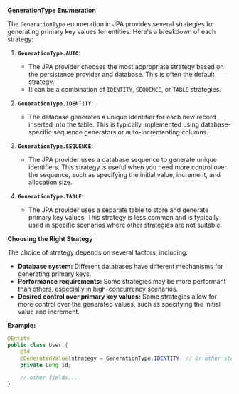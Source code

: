 **GenerationType Enumeration**

The `GenerationType` enumeration in JPA provides several strategies for generating primary key values for entities. Here's a breakdown of each strategy:

1. **`GenerationType.AUTO`**:
   - The JPA provider chooses the most appropriate strategy based on the persistence provider and database. This is often the default strategy.
   - It can be a combination of `IDENTITY`, `SEQUENCE`, or `TABLE` strategies.

2. **`GenerationType.IDENTITY`**:
   - The database generates a unique identifier for each new record inserted into the table. This is typically implemented using database-specific sequence generators or auto-incrementing columns.

3. **`GenerationType.SEQUENCE`**:
   - The JPA provider uses a database sequence to generate unique identifiers. This strategy is useful when you need more control over the sequence, such as specifying the initial value, increment, and allocation size.

4. **`GenerationType.TABLE`**:
   - The JPA provider uses a separate table to store and generate primary key values. This strategy is less common and is typically used in specific scenarios where other strategies are not suitable.

**Choosing the Right Strategy**

The choice of strategy depends on several factors, including:

- **Database system:** Different databases have different mechanisms for generating primary keys.
- **Performance requirements:** Some strategies may be more performant than others, especially in high-concurrency scenarios.
- **Desired control over primary key values:** Some strategies allow for more control over the generated values, such as specifying the initial value and increment.

**Example:**

```java
@Entity
public class User {
    @Id
    @GeneratedValue(strategy = GenerationType.IDENTITY) // Or other strategy
    private Long id;

    // other fields...
}
```
